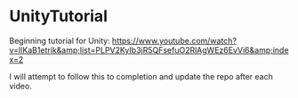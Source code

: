 # UnityTutorial
Beginning tutorial for Unity: https://www.youtube.com/watch?v=IlKaB1etrik&amp;list=PLPV2KyIb3jR5QFsefuO2RlAgWEz6EvVi6&amp;index=2

I will attempt to follow this to completion and update the repo after each video.
